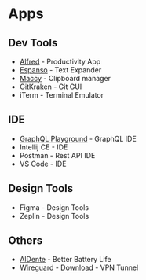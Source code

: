 # Apps


## Dev Tools
* [Alfred](https://www.alfredapp.com/) - Productivity App
* [Espanso](https://espanso.org/) - Text Expander
* [Maccy](https://maccy.app/) - Clipboard manager
* GitKraken - Git GUI
* iTerm - Terminal Emulator

## IDE
* [GraphQL Playground](https://github.com/graphql/graphql-playground) - GraphQL IDE
* Intellij CE - IDE
* Postman - Rest API IDE
* VS Code - IDE

## Design Tools
* Figma - Design Tools
* Zeplin - Design Tools

## Others
* [AlDente](https://github.com/davidwernhart/AlDente) - Better Battery Life
* [Wireguard](https://github.com/WireGuard/wireguard-apple) - [Download](https://github.com/100nandoo/techie/raw/master/files/mac/Wireguard.dmg.zip) - VPN Tunnel